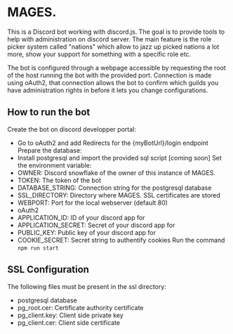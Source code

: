 # MAGES.
This is a Discord bot working with discord.js.
The goal is to provide tools to help with administration on discord server. The main feature is the role picker system called "nations" which allow to jazz up picked nations a lot more, show your support for something with a specific role etc.

The bot is configured through a webpage accessible by requesting the root of the host running the bot with the provided port. Connection is made using oAuth2, that connection allows the bot to confirm which guilds you have administration rights in before it lets you change configurations.

## How to run the bot
Create the bot on discord developper portal:
* Go to oAuth2 and add Redirects for the {myBotUrl}/login endpoint 
Prepare the database:
* Install postgresql and import the provided sql script \[coming soon\]
Set the environment variable:
* OWNER: Discord snowflake of the owner of this instance of MAGES.
* TOKEN: The token of the bot
* DATABASE_STRING: Connection string for the postgresql database
* SSL_DIRECTORY: Directory where MAGES. SSL certificates are stored
* WEBPORT: Port for the local webserver (default 80)
* oAuth2
 * APPLICATION_ID: ID of your discord app for 
 * APPLICATION_SECRET: Secret of your discord app for 
 * PUBLIC_KEY: Public key of your discord app for
* COOKIE_SECRET: Secret string to authentify cookies
Run the command `npm run start`

## SSL Configuration
The following files must be present in the ssl directory:
* postgresql database
 * pg_root.cer: Certificate authority certificate
 * pg_client.key: Client side private key
 * pg_client.cer: Client side certificate